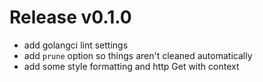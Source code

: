 # Release v0.1.0

- add golangci lint settings
- add `prune` option so things aren't cleaned automatically
- add some style formatting and http Get with context
